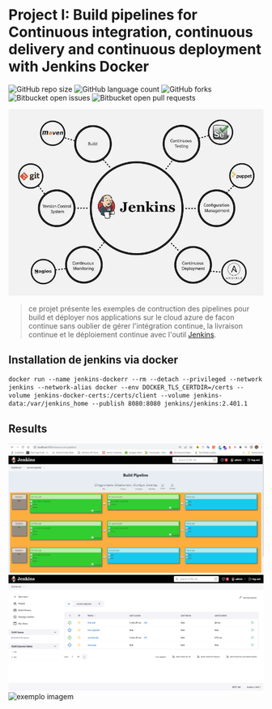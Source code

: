 # Project I: Build pipelines for Continuous integration, continuous delivery and continuous deployment with Jenkins Docker

<!---Esses são exemplos. Veja https://shields.io para outras pessoas ou para personalizar este conjunto de escudos. Você pode querer incluir dependências, status do projeto e informações de licença aqui--->

![GitHub repo size](https://img.shields.io/github/repo-size/iuricode/README-template?style=for-the-badge)
![GitHub language count](https://img.shields.io/github/languages/count/iuricode/README-template?style=for-the-badge)
![GitHub forks](https://img.shields.io/github/forks/iuricode/README-template?style=for-the-badge)
![Bitbucket open issues](https://img.shields.io/bitbucket/issues/iuricode/README-template?style=for-the-badge)
![Bitbucket open pull requests](https://img.shields.io/bitbucket/pr-raw/iuricode/README-template?style=for-the-badge)

<img src="./jenkins.webp" alt="exemplo imagem">

> ce projet présente les exemples de contruction des pipelines pour build et déployer nos applications sur le cloud azure de facon continue sans oublier de gérer l'intégration continue, la livraison continue et le déploiement continue avec l'outil <a href="https://www.jenkins.io/doc/">Jenkins</a>.


## Installation de jenkins via docker

```
docker run --name jenkins-dockerr --rm --detach --privileged --network jenkins --network-alias docker --env DOCKER_TLS_CERTDIR=/certs --volume jenkins-docker-certs:/certs/client --volume jenkins-data:/var/jenkins_home --publish 8080:8080 jenkins/jenkins:2.401.1
```

## Results

<img src="pipeline.PNG" alt="exemplo imagem">
<img src="jenkins-ci-cd-workflow.PNG" alt="exemplo imagem">
<img src="jenkins-docker.PNG" alt="exemplo imagem">



<!-- # Build resources with terraform and deploy to azure active directory

<img src="https://raw.githubusercontent.com/monthebrice2000/github-actions-ci-cd-workflow/master/2-one.png" alt="exemplo imagem">
<img src="https://raw.githubusercontent.com/monthebrice2000/github-actions-ci-cd-workflow/master/2-two.png" alt="exemplo imagem"> -->

